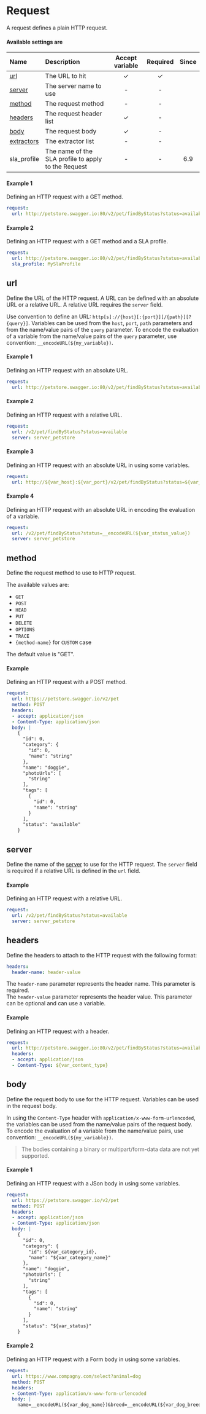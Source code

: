 # Request 

A request defines a plain HTTP request.

#### Available settings are

| Name                                | Description                                         | Accept variable | Required | Since |
|:----------------------------------- |:--------------------------------------------------- |:---------------:|:--------:|:-----:|
| [url](#url)                         | The URL to hit                                      | &#x2713;        | &#x2713; |       |
| [server](#server)                   | The server name to use                              | -               | -        |       |
| [method](#method)                   | The request method                                  | -               | -        |       |
| [headers](#headers)                 | The request header list                             | &#x2713;        | -        |       |
| [body](#body)                       | The request body                                    | &#x2713;        | -        |       |
| [extractors](variable-extractor.md) | The extractor list                                  | -               | -        |       |
| sla_profile                         | The name of the SLA profile to apply to the Request | -               | -        | 6.9   |

#### Example 1

Defining an HTTP request with a GET method.

```yaml
request:
  url: http://petstore.swagger.io:80/v2/pet/findByStatus?status=available
```

#### Example 2

Defining an HTTP request with a GET method and a SLA profile.

```yaml
request:
  url: http://petstore.swagger.io:80/v2/pet/findByStatus?status=available
  sla_profile: MySlaProfile
```

## url

Define the URL of the HTTP request. A URL can be defined with an absolute URL or a relative URL. A relative URL requires the `server` field.

Use convention to define an URL: `http[s]://{host}[:{port}][/{path}][?{query}]`. Variables can be used from the `host`, `port`, `path` parameters and from the name/value pairs of the `query` parameter. To encode the evaluation of a variable from the name/value pairs of the `query` parameter, use convention: `__encodeURL(${my_variable})`.

#### Example 1

Defining an HTTP request with an absolute URL.

```yaml
request:
  url: http://petstore.swagger.io:80/v2/pet/findByStatus?status=available
```

#### Example 2

Defining an HTTP request with a relative URL.

```yaml
request:
  url: /v2/pet/findByStatus?status=available
  server: server_petstore
```

#### Example 3

Defining an HTTP request with an absolute URL in using some variables.

```yaml
request:
  url: http://${var_host}:${var_port}/v2/pet/findByStatus?status=${var_status_value}
```

#### Example 4

Defining an HTTP request with an absolute URL in encoding the evaluation of a variable.

```yaml
request:
  url: /v2/pet/findByStatus?status=__encodeURL(${var_status_value})
  server: server_petstore
```

## method

Define the request method to use to HTTP request.

The available values are:
* `GET`
* `POST`
* `HEAD`
* `PUT`
* `DELETE`
* `OPTIONS`
* `TRACE`
* `{method-name}` for `CUSTOM` case

The default value is "GET".

#### Example

Defining an HTTP request with a POST method.

```yaml
request:
  url: https://petstore.swagger.io/v2/pet
  method: POST
  headers:
  - accept: application/json
  - Content-Type: application/json
  body: |
    {
      "id": 0,
      "category": {
        "id": 0,
        "name": "string"
      },
      "name": "doggie",
      "photoUrls": [
        "string"
      ],
      "tags": [
        {
          "id": 0,
          "name": "string"
        }
      ],
      "status": "available"
    }  
```

## server

Define the name of the [server](server.md) to use for the HTTP request. The `server` field is required if a relative URL is defined in the `url` field.

#### Example

Defining an HTTP request with a relative URL.

```yaml
request:
  url: /v2/pet/findByStatus?status=available
  server: server_petstore
```

## headers

Define the headers to attach to the HTTP request with the following format:

```yaml
headers: 
  header-name: header-value
```

The `header-name` parameter represents the header name. This parameter is required.<br> 
The `header-value` parameter represents the header value. This parameter can be optional and can use a variable.

#### Example

Defining an HTTP request with a header.

```yaml
request:
  url: http://petstore.swagger.io:80/v2/pet/findByStatus?status=available
  headers:
  - accept: application/json
  - Content-Type: ${var_content_type}
```

## body

Define the request body to use for the HTTP request. Variables can be used in the request body. 

In using the `Content-Type` header with `application/x-www-form-urlencoded`, the variables can be used from the name/value pairs of the request body. To encode the evaluation of a variable from the name/value pairs, use convention: `__encodeURL(${my_variable})`.

> The bodies containing a binary or multipart/form-data data are not yet supported. 

#### Example 1

Defining an HTTP request with a JSon body in using some variables.

```yaml
request:
  url: https://petstore.swagger.io/v2/pet
  method: POST
  headers:
  - accept: application/json
  - Content-Type: application/json
  body: |
    {
      "id": 0,
      "category": {
        "id": ${var_category_id},
        "name": "${var_category_name}"
      },
      "name": "doggie",
      "photoUrls": [
        "string"
      ],
      "tags": [
        {
          "id": 0,
          "name": "string"
        }
      ],
      "status": "${var_status}"
    }  
```

#### Example 2

Defining an HTTP request with a Form body in using some variables.

```yaml
request:
  url: https://www.compagny.com/select?animal=dog
  method: POST
  headers:
  - Content-Type: application/x-www-form-urlencoded
  body: |
    name=__encodeURL(${var_dog_name})&breed=__encodeURL(${var_dog_breed})
```



